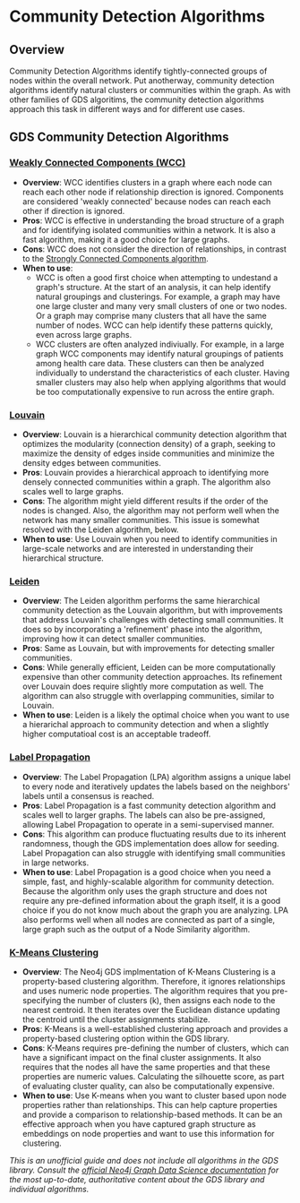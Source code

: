 # Community Detection Algorithms

## Overview
Community Detection Algorithms identify tightly-connected groups of nodes within the overall network. Put anotherway, community detection algorithms identify natural clusters or communities within the graph. As with other families of GDS algoritims, the community detection algorithms approach this task in different ways and for different use cases. 

## GDS Community Detection Algorithms

### [Weakly Connected Components (WCC)](https://neo4j.com/docs/graph-data-science/current/algorithms/wcc/)
   - **Overview**: WCC identifies clusters in a graph where each node can reach each other node if relationship direction is ignored. Components are considered 'weakly connected' because nodes can reach each other if direction is ignored.
   - **Pros**: WCC is effective in understanding the broad structure of a graph and for identifying isolated communities within a network. It is also a fast algorithm, making it a good choice for large graphs.
   - **Cons**: WCC does not consider the direction of relationships, in contrast to the [Strongly Connected Components algorithm](https://neo4j.com/docs/graph-data-science/current/algorithms/strongly-connected-components/).
   - **When to use**: 
        * WCC is often a good first choice when attempting to undestand a graph's structure. At the start of an analysis, it can help identify natural groupings and clusterings. For example, a graph may have one large cluster and many very small clusters of one or two nodes. Or a graph may comprise many clusters that all have the same number of nodes. WCC can help identify these patterns quickly, even across large graphs. 
        * WCC clusters are often analyzed indiviually. For example, in a large graph WCC components may identify natural groupings of patients among health care data. These clusters can then be analyzed individually to understand the characteristics of each cluster. Having smaller clusters may also help when applying algorithms that would be too computationally expensive to run across the entire graph. 

### [Louvain](https://neo4j.com/docs/graph-data-science/current/algorithms/louvain/)
   - **Overview**: Louvain is a hierarchical community detection algorithm that optimizes the modularity (connection density) of a graph, seeking to maximize the density of edges inside communities and minimize the density edges between communities. 
   - **Pros**: Louvain provides a hierarchical approach to identifying more densely connected communities within a graph. The algorithm also scales well to large graphs.
   - **Cons**: The algorithm might yield different results if the order of the nodes is changed. Also, the algorithm may not perform well when the network has many smaller communities. This issue is somewhat resolved with the Leiden algorithm, below. 
   - **When to use**: Use Louvain when you need to identify communities in large-scale networks and are interested in understanding their hierarchical structure.

### [Leiden](https://neo4j.com/docs/graph-data-science/current/algorithms/leiden/)
   - **Overview**: The Leiden algorithm performs the same hierarchical community detection as the Louvain algorithm, but with improvements that address Louvain's challenges with detecting small communities. It does so by incorporating a 'refinement' phase into the algorithm, improving how it can detect smaller communities. 
   - **Pros**: Same as Louvain, but with improvements for detecting smaller communities.
   - **Cons**: While generally efficient, Leiden can be more computationally expensive than other community detection approaches. Its refinement over Louvain does require slightly more computation as well. The algorithm can also struggle with overlapping communities, similar to Louvain. 
   - **When to use**: Leiden is a likely the optimal choice when you want to use a hierarichal approach to community detection and when a slightly higher computatioal cost is an acceptable tradeoff. 

### [Label Propagation](https://neo4j.com/docs/graph-data-science/current/algorithms/label-propagation/)
   - **Overview**: The Label Propagation (LPA) algorithm assigns a unique label to every node and iteratively updates the labels based on the neighbors' labels until a consensus is reached.
   - **Pros**: Label Propagation is a fast community detection algorithm and scales well to larger graphs. The labels can also be pre-assigned, allowing Label Propagation to operate in a semi-supervised manner. 
   - **Cons**: This algorithm can produce fluctuating results due to its inherent randomness, though the GDS implementation does allow for seeding. Label Propagation can also struggle with identifying small communities in large networks.
   - **When to use**: Label Propagation is a good choice when you need a simple, fast, and highly-scalable algorithm for community detection. Because the algorithm only uses the graph structure and does not require any pre-defined information about the graph itself, it is a good choice if you do not know much about the graph you are analyzing. LPA also performs well when all nodes are connected as part of a single, large graph such as the output of a Node Similarity algorithm. 

### [K-Means Clustering](https://neo4j.com/docs/graph-data-science/current/algorithms/kmeans/)
   - **Overview**: The Neo4j GDS implmentation of K-Means Clustering is a property-based clustering algorithm. Therefore, it ignores relationships and uses numeric node properties. The algorithm requires that you pre-specifying the number of clusters (k), then assigns each node to the nearest centroid. It then iterates over the Euclidean distance updating the centroid until the cluster assignments stabilize.
   - **Pros**: K-Means is a well-established clustering approach and provides a property-based clustering option within the GDS library.
   - **Cons**: K-Means requires pre-defining the number of clusters, which can have a significant impact on the final cluster assignments. It also requires that the nodes all have the same properties and that these properties are numeric values. Calculating the silhouette score, as part of evaluating cluster quality, can also be computationally expensive. 
   - **When to use**: Use K-means when you want to cluster based upon node properties rather than relationships. This can help capture properties and provide a comparison to relationship-based methods. It can be an effective approach when you have captured graph structure as embeddings on node properties and want to use this information for clustering.

*This is an unofficial guide and does not include all algorithms in the GDS library. Consult the [official Neo4j Graph Data Science documentation](https://neo4j.com/docs/graph-data-science/current/) for the most up-to-date, authoritative content about the GDS library and individual algorithms.*
